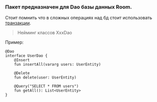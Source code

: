 ### Пакет предназначен для Dao базы данных Room.
Стоит помнить что в сложных операциях над бд стоит использовать [транзакции](https://developer.android.com/reference/android/arch/persistence/room/Transaction). 
> Нейминг классов XxxDao

Пример:
```
@Dao
interface UserDao {
    @Insert
    fun insertAll(vararg users: UserEntity)

    @Delete
    fun delete(user: UserEntity)

    @Query("SELECT * FROM users")
    fun getAll(): List<UserEntity>
}
```
